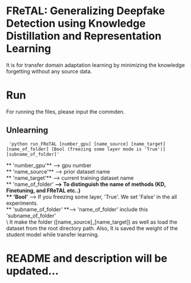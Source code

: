 # FReTAL: Generalizing Deepfake Detection using Knowledge Distillation and Representation Learning
 It is for transfer domain adaptation learning by minimizing the knowledge forgetting without any source data.

# Run
 For running the files, please input the commden.
 ## Unlearning

```
 'python run_FReTAL [number_gpu] [name_source] [name_target] [name_of_folder] [Bool (freezing some layer mode is 'True')] [subname_of_folder]'
 ```
** 'number_gpu'** --> gpu number\
** 'name_source'** --> prior dataset name\
** 'name_target'** --> current training dataset name\
** 'name_of_folder' **--> To distinguish the name of methods (KD, Finetuning, and FReTAL etc..)\
** 'Bool'** --> If you freezing some layer, 'True'. We set 'False' in the all experiments.\
** 'subname_of_folder' **--> 'name_of_folder' include this 'subname_of_folder'\
 \\
It make the folder ([name_source]_[name_target]) as well as load the dataset from the root directory path.
Also, It is saved the weight of the student model while transfer learning.

# README and description will be updated...
